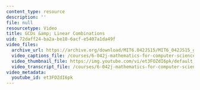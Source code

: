```yaml
---
content_type: resource
description: ''
file: null
resourcetype: Video
title: GCDs &amp; Linear Combinations
uid: 72daff24-ba2a-be10-6acf-e5407a1da49f
video_files:
  archive_url: https://archive.org/download/MIT6.042JS15/MIT6_042JS15_gcd_def_ipod.mp4
  video_captions_file: /courses/6-042j-mathematics-for-computer-science-spring-2015/0b918c57d98e5e4ab0186ce8fa027a4f_et3FOZdI6pk.vtt
  video_thumbnail_file: https://img.youtube.com/vi/et3FOZdI6pk/default.jpg
  video_transcript_file: /courses/6-042j-mathematics-for-computer-science-spring-2015/a3100dde518ec00bbd92e029b8ee001b_et3FOZdI6pk.pdf
video_metadata:
  youtube_id: et3FOZdI6pk
---
```

